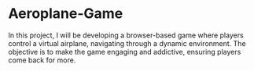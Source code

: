 # Aeroplane-Game
In this project, I will be developing a browser-based game where players control a virtual airplane, navigating through a dynamic environment. The objective is to make the game engaging and addictive, ensuring players come back for more.
